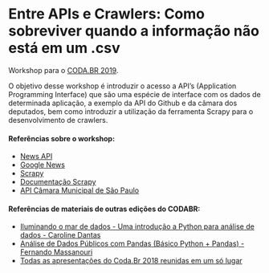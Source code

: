 # Entre APIs e Crawlers: Como sobreviver quando a informação não está em um .csv


Workshop para o [CODA.BR 2019](https://coda.escoladedados.org/).

O objetivo desse workshop é introduzir o acesso a API’s (Application Programming Interface) que são uma espécie de interface com os dados de determinada aplicação, a exemplo da API do Github e da câmara dos deputados, bem como introduzir a utilização da ferramenta Scrapy para o desenvolvimento de crawlers.


#### Referências sobre o workshop:
- [News API](https://newsapi.org/s/google-news-br-api)
- [Google News](https://news.google.com/?hl=pt-BR&gl=BR&ceid=BR:pt-419)
- [Scrapy](https://scrapy.org/)
- [Documentação Scrapy](https://docs.scrapy.org/en/latest/)
- [API Câmara Municipal de São Paulo](http://splegisws.camara.sp.gov.br/ws/ws2.asmx)

#### Referências de materiais de outras edições do CODABR:
- [Iluminando o mar de dados - Uma introdução a Python para análise de dados - Caroline Dantas](https://github.com/Caaddss/coda.br_workshop/blob/master/Coda.br.ipynb)
- [Análise de Dados Públicos com Pandas (Básico Python + Pandas) - Fernando Massanouri](https://www.dropbox.com/s/84jveh6gp1m0579/masanoripybr14.txt?dl=0)
- [Todas as apresentações do Coda.Br 2018 reunidas em um só lugar](https://escoladedados.org/2018/11/apresentacoes-codabr-2018/)
